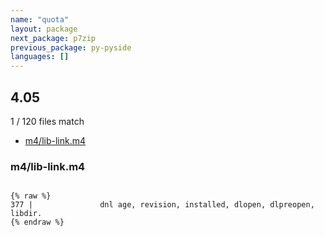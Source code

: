 ```yaml
---
name: "quota"
layout: package
next_package: p7zip
previous_package: py-pyside
languages: []
---
```

## 4.05
1 / 120 files match

 - [m4/lib-link.m4](#m4lib-linkm4)

### m4/lib-link.m4

```

{% raw %}
377 |               dnl age, revision, installed, dlopen, dlpreopen, libdir.
{% endraw %}

```